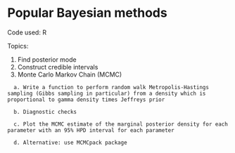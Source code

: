 # Popular Bayesian methods
Code used: R

Topics:
  1.   Find posterior mode
  2.   Construct credible intervals
  3.   Monte Carlo Markov Chain (MCMC)
    
      a. Write a function to perform random walk Metropolis-Hastings sampling (Gibbs sampling in particular) from a density which is proportional to gamma density times Jeffreys prior
    
      b. Diagnostic checks

      c. Plot the MCMC estimate of the marginal posterior density for each parameter with an 95% HPD interval for each parameter
      
      d. Alternative: use MCMCpack package

